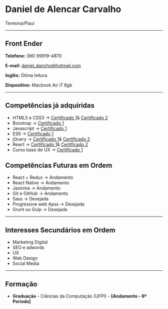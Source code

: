 # Daniel de Alencar Carvalho
Teresina/Piauí

---

## Front Ender


**Telefone:** (86) 99919-4870

**E-mail:** daniel_dancho@hotmail.com

**Inglês:** Ótima leitura

**Dispositivo:** Macbook Air i7 8gb

---

## Competências já adquiridas

* HTML5 e CSS3 -> [Certificado 1](https://cursos.alura.com.br/certificate/dce3c2b3-d97e-41fb-9d5f-c2c20264752b)&
[Certificado 2](https://cursos.alura.com.br/certificate/fb574553-82e9-4a47-8a77-0eeec9936e57)
* Boostrap -> [Certificado 1](https://cursos.alura.com.br/certificate/d4833bc9-5c72-408a-a765-6b53aec536de)
* Javascript -> [Certificado 1](https://cursos.alura.com.br/certificate/919ca9fa-c293-4adb-a9a5-39cf6b39b96c)
* ES6 -> [Certificado 1](https://cursos.alura.com.br/certificate/142f627a-1f5c-4c5d-ad09-fd7a97ce7ca1)
* jQuery -> [Certificado 1](https://cursos.alura.com.br/certificate/e4ead63d-8165-44a4-a747-d9342bf9bdf2)& 
[Certificado 2](https://cursos.alura.com.br/certificate/19da886f-1c8e-44a3-ab90-da8a68024ea7)
* React -> [Certificado 1](https://cursos.alura.com.br/certificate/a3140ed0-538c-4335-be5f-a59bc6d81aef)&
[Certificado 2](https://cursos.alura.com.br/certificate/1c18f520-da19-47e3-9dad-af0f8bdf167b)
* Curso base de UX -> [Certificado 1](https://cursos.alura.com.br/certificate/0c3114f0-55f7-4043-9e36-239efc7c74f7)


## Competências Futuras em Ordem

* React + Redux -> Andamento
* React Native -> Andamento
* Jasmine -> Andamento
* Git e GitHub -> Andamento
* Sass -> Desejada
* Progressive web Apss -> Desejada
* Grunt ou Gulp -> Desejada

---

## Interesses Secundários em Ordem

* Marketing Digital
* SEO e adwords
* UX
* Web Design
* Social Media
---

## Formação

* **Graduação** - Ciências da Computação (UFPI) - **[Andamento - 6º Periodo]**

